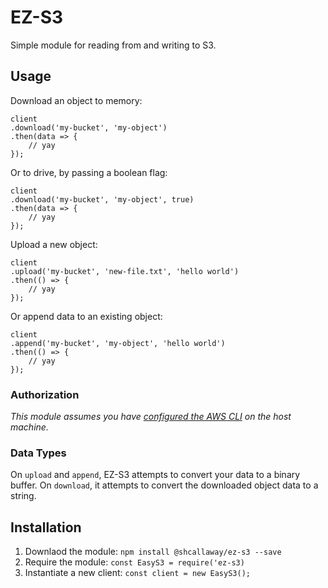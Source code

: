 # EZ-S3

Simple module for reading from and writing to S3.

## Usage

Download an object to memory:

```
client
.download('my-bucket', 'my-object')
.then(data => {
    // yay
});
```

Or to drive, by passing a boolean flag:

```
client
.download('my-bucket', 'my-object', true)
.then(data => {
    // yay
});
```

Upload a new object:

```
client
.upload('my-bucket', 'new-file.txt', 'hello world')
.then(() => {
    // yay
});
```

Or append data to an existing object:

```
client
.append('my-bucket', 'my-object', 'hello world')
.then(() => {
    // yay
});
```

### Authorization

_This module assumes you have [configured the AWS CLI](http://docs.aws.amazon.com/cli/latest/userguide/cli-chap-getting-started.html) on the host machine._

### Data Types

On `upload` and `append`, EZ-S3 attempts to convert your data to a binary buffer. On `download`, it attempts to convert the downloaded object data to a string.

## Installation

1. Downlaod the module: `npm install @shcallaway/ez-s3 --save`
2. Require the module: `const EasyS3 = require('ez-s3)`
3. Instantiate a new client: `const client = new EasyS3();`
